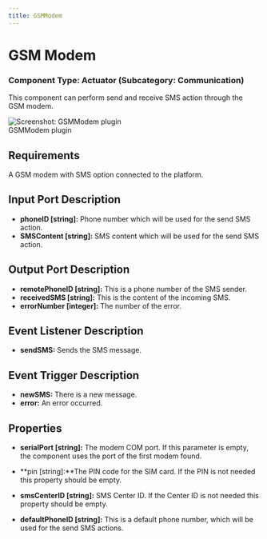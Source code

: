 ```yaml
---
title: GSMModem
---
```


# GSM Modem

### Component Type: Actuator (Subcategory: Communication)

This component can perform send and receive SMS action through the GSM modem.

![Screenshot:
        GSMModem plugin](./img/GSMModem.jpg "Screenshot: GSMModem plugin")  
GSMModem plugin

## Requirements

A GSM modem with SMS option connected to the platform.

## Input Port Description

- **phoneID \[string\]:** Phone number which will be used for the send SMS action.
- **SMSContent \[string\]:** SMS content which will be used for the send SMS action.

## Output Port Description

- **remotePhoneID \[string\]:** This is a phone number of the SMS sender.
- **receivedSMS \[string\]:** This is the content of the incoming SMS.
- **errorNumber \[integer\]:** The number of the error.

## Event Listener Description

- **sendSMS:** Sends the SMS message.

## Event Trigger Description

- **newSMS:** There is a new message.
- **error:** An error occurred.

## Properties

- **serialPort \[string\]:** The modem COM port. If this parameter is empty, the component uses the port of the first modem found.

- **pin \[string\]:**The PIN code for the SIM card. If the PIN is not needed this property should be empty.
- **smsCenterID \[string\]:** SMS Center ID. If the Center ID is not needed this property should be empty.
- **defaultPhoneID \[string\]:** This is a default phone number, which will be used for the send SMS actions.
